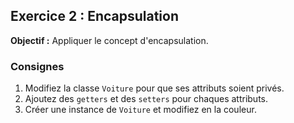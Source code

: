 ## Exercice 2 : Encapsulation

**Objectif :** Appliquer le concept d'encapsulation.

### Consignes

1. Modifiez la classe `Voiture` pour que ses attributs soient privés.
2. Ajoutez des `getters` et des `setters` pour chaques attributs.
3. Créer une instance de `Voiture` et modifiez en la couleur.